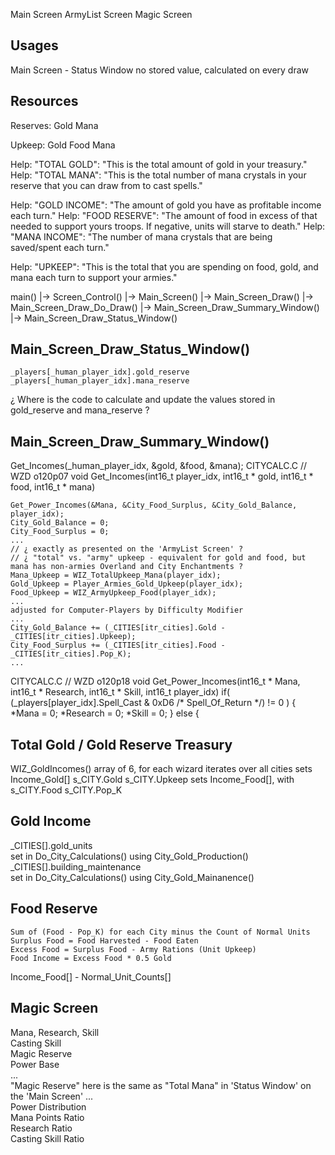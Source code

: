 



Main Screen
ArmyList Screen
Magic Screen



## Usages

Main Screen - Status Window
    no stored value, calculated on every draw




## Resources

Reserves:
    Gold
    Mana

Upkeep:
    Gold
    Food
    Mana



Help: "TOTAL GOLD": "This is the total amount of gold in your treasury."
Help: "TOTAL MANA": "This is the total number of mana crystals in your reserve that you can draw from to cast spells."

Help: "GOLD INCOME": "The amount of gold you have as profitable income each turn."
Help: "FOOD RESERVE": "The amount of food in excess of that needed to support yours troops. If negative, units will starve to death."
Help: "MANA INCOME": "The number of mana crystals that are being saved/spent each turn."

Help: "UPKEEP": "This is the total that you are spending on food, gold, and mana each turn to support your armies."


main()
    |-> Screen_Control()
    |-> Main_Screen()
        |-> Main_Screen_Draw()
            |-> Main_Screen_Draw_Do_Draw()
                |-> Main_Screen_Draw_Summary_Window()
                |-> Main_Screen_Draw_Status_Window()


## Main_Screen_Draw_Status_Window()
    _players[_human_player_idx].gold_reserve
    _players[_human_player_idx].mana_reserve

¿ Where is the code to calculate and update the values stored in gold_reserve and mana_reserve ?


## Main_Screen_Draw_Summary_Window()

Get_Incomes(_human_player_idx, &gold, &food, &mana);
CITYCALC.C
// WZD o120p07
void Get_Incomes(int16_t player_idx, int16_t * gold, int16_t * food, int16_t * mana)

    Get_Power_Incomes(&Mana, &City_Food_Surplus, &City_Gold_Balance, player_idx);
    City_Gold_Balance = 0;
    City_Food_Surplus = 0;
    ...
    // ¿ exactly as presented on the 'ArmyList Screen' ?
    // ¿ "total" vs. "army" upkeep - equivalent for gold and food, but mana has non-armies Overland and City Enchantments ?
    Mana_Upkeep = WIZ_TotalUpkeep_Mana(player_idx);
    Gold_Upkeep = Player_Armies_Gold_Upkeep(player_idx);
    Food_Upkeep = WIZ_ArmyUpkeep_Food(player_idx);
    ...
    adjusted for Computer-Players by Difficulty Modifier
    ...
    City_Gold_Balance += (_CITIES[itr_cities].Gold - _CITIES[itr_cities].Upkeep);
    City_Food_Surplus += (_CITIES[itr_cities].Food - _CITIES[itr_cities].Pop_K);
    ...



CITYCALC.C
// WZD o120p18
void Get_Power_Incomes(int16_t * Mana, int16_t * Research, int16_t * Skill, int16_t player_idx)
    if( (_players[player_idx].Spell_Cast & 0xD6 /* Spell_Of_Return */) != 0 )
    {
        *Mana = 0;
        *Research = 0;
        *Skill = 0;
    }
    else
    {






## Total Gold / Gold Reserve Treasury

WIZ_GoldIncomes()
    array of 6, for each wizard
    iterates over all cities
    sets Income_Gold[]
    s_CITY.Gold
    s_CITY.Upkeep
    sets Income_Food[], with 
        s_CITY.Food
        s_CITY.Pop_K

## Gold Income

_CITIES[].gold_units  
    set in Do_City_Calculations() using City_Gold_Production()  
_CITIES[].building_maintenance  
    set in Do_City_Calculations() using City_Gold_Mainanence()  


## Food Reserve
    Sum of (Food - Pop_K) for each City minus the Count of Normal Units
    Surplus Food = Food Harvested - Food Eaten
    Excess Food = Surplus Food - Army Rations (Unit Upkeep)
    Food Income = Excess Food * 0.5 Gold


Income_Food[] - Normal_Unit_Counts[]





## Magic Screen
Mana, Research, Skill  
Casting Skill  
Magic Reserve  
Power Base  
...  
"Magic Reserve" here is the same as "Total Mana" in 'Status Window' on the   'Main Screen'
...  
Power Distribution  
Mana Points Ratio  
Research Ratio  
Casting Skill Ratio  
